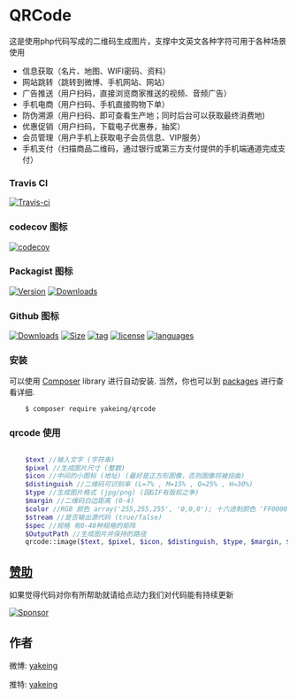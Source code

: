 # QRCode
这是使用php代码写成的二维码生成图片，支撑中文英文各种字符可用于各种场景使用

- 信息获取（名片、地图、WIFI密码、资料）
- 网站跳转（跳转到微博、手机网站、网站）
- 广告推送（用户扫码，直接浏览商家推送的视频、音频广告）
- 手机电商（用户扫码、手机直接购物下单）
- 防伪溯源（用户扫码、即可查看生产地；同时后台可以获取最终消费地)
- 优惠促销（用户扫码，下载电子优惠券，抽奖）
- 会员管理（用户手机上获取电子会员信息、VIP服务）
- 手机支付（扫描商品二维码，通过银行或第三方支付提供的手机端通道完成支付）

### Travis CI

[![Travis-ci](https://api.travis-ci.com/yakeing/QRCode.svg?branch=master)](https://travis-ci.com/yakeing/QRCode)

### codecov 图标

[![codecov](https://codecov.io/gh/yakeing/QRCode/branch/master/graph/badge.svg)](https://codecov.io/gh/yakeing/QRCode)

### Packagist 图标

[![Version](http://img.shields.io/packagist/v/yakeing/qrcode.svg)](../../releases)
[![Downloads](http://img.shields.io/packagist/dt/yakeing/qrcode.svg)](https://packagist.org/packages/yakeing/stats)

### Github 图标

[![Downloads](https://badging.now.sh/github/downloads/yakeing/QRCode?icon=github)](../../)
[![Size](https://badging.now.sh/github/size/yakeing/QRCode?icon=github)](src)
[![tag](https://badging.now.sh/github/tag/yakeing/QRCode?icon=github)](../../releases)
[![license](https://badging.now.sh/static/label/license/555/MPL-2.0/fe7d37?icon=github)](LICENSE)
[![languages](https://badging.now.sh/static/label/language/555/PHP/34abef?icon=github)](../../search?l=php)

### 安装

可以使用 [Composer](https://getcomposer.org) library 进行自动安装.
当然，你也可以到 [packages](https://packagist.org/packages/yakeing/qrcode) 进行查看详细.

```
    $ composer require yakeing/qrcode
```

### qrcode 使用

```php

    $text //输入文字 (字符串)
    $pixel //生成图片尺寸 (整数)
    $icon //中间的小图标 (地址) (最好是正方形图像，否则图像将被扭曲)
    $distinguish //二维码可识别率 (L=7% , M=15% , Q=25% , H=30%)
    $type //生成图片格式 (jpg/png) (因GIF有版权之争)
    $margin //二维码白边距离 (0-4)
    $color //RGB 颜色 array('255,255,255', '0,0,0'); 十六进制颜色 'FF0000,000000' (可选择RBG或十六进制的其中一种)
    $stream //是否输出源代码 (true/false)
    $spec //规格 有0-40种规格的矩阵
    $OutputPath //生成图片并保持的路径
    qrcode::image($text, $pixel, $icon, $distinguish, $type, $margin, $color, $stream, $OutputPath);
```

[赞助](https://github.com/yakeing/Documentation/blob/master/Sponsor/README.md)
---
如果觉得代码对你有所帮助就请给点动力我们对代码能有持续更新


[![Sponsor](https://badging.now.sh/static/label/Sponsor/EA4AAA?icon=heart)](https://github.com/yakeing/Documentation/blob/master/Sponsor/README.md)


作者
---

微博: [yakeing](https://weibo.com/yakeing)

推特: [yakeing](https://twitter.com/yakeing)
